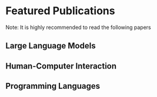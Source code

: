 # Featured Publications

Note: It is highly recommended to read the following papers


## Large Language Models



## Human-Computer Interaction



## Programming Languages